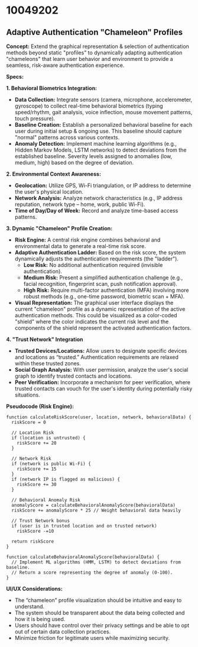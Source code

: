 # 10049202

## Adaptive Authentication "Chameleon" Profiles

**Concept:** Extend the graphical representation & selection of authentication methods beyond static "profiles" to dynamically adapting authentication "chameleons" that learn user behavior and environment to provide a seamless, risk-aware authentication experience.

**Specs:**

**1. Behavioral Biometrics Integration:**

*   **Data Collection:** Integrate sensors (camera, microphone, accelerometer, gyroscope) to collect real-time behavioral biometrics (typing speed/rhythm, gait analysis, voice inflection, mouse movement patterns, touch pressure).
*   **Baseline Creation:** Establish a personalized behavioral baseline for each user during initial setup & ongoing use. This baseline should capture "normal" patterns across various contexts.
*   **Anomaly Detection:** Implement machine learning algorithms (e.g., Hidden Markov Models, LSTM networks) to detect deviations from the established baseline. Severity levels assigned to anomalies (low, medium, high) based on the degree of deviation.

**2. Environmental Context Awareness:**

*   **Geolocation:** Utilize GPS, Wi-Fi triangulation, or IP address to determine the user's physical location.
*   **Network Analysis:**  Analyze network characteristics (e.g., IP address reputation, network type – home, work, public Wi-Fi).
*   **Time of Day/Day of Week:**  Record and analyze time-based access patterns.

**3. Dynamic "Chameleon" Profile Creation:**

*   **Risk Engine:** A central risk engine combines behavioral and environmental data to generate a real-time risk score.
*   **Adaptive Authentication Ladder:** Based on the risk score, the system dynamically adjusts the authentication requirements (the "ladder").
    *   **Low Risk:**  No additional authentication required (invisible authentication).
    *   **Medium Risk:**  Present a simplified authentication challenge (e.g., facial recognition, fingerprint scan, push notification approval).
    *   **High Risk:**  Require multi-factor authentication (MFA) involving more robust methods (e.g., one-time password, biometric scan + MFA).
*   **Visual Representation:**  The graphical user interface displays the current "chameleon" profile as a dynamic representation of the active authentication methods.  This could be visualized as a color-coded "shield" where the color indicates the current risk level and the components of the shield represent the activated authentication factors.

**4.  "Trust Network" Integration**

*   **Trusted Devices/Locations:** Allow users to designate specific devices and locations as “trusted.”  Authentication requirements are relaxed within these trusted zones.
*   **Social Graph Analysis:** With user permission, analyze the user's social graph to identify trusted contacts and locations.
*   **Peer Verification:** Incorporate a mechanism for peer verification, where trusted contacts can vouch for the user's identity during potentially risky situations.

**Pseudocode (Risk Engine):**

```
function calculateRiskScore(user, location, network, behavioralData) {
  riskScore = 0

  // Location Risk
  if (location is untrusted) {
    riskScore += 20
  }

  // Network Risk
  if (network is public Wi-Fi) {
    riskScore += 15
  }
  if (network IP is flagged as malicious) {
    riskScore += 30
  }

  // Behavioral Anomaly Risk
  anomalyScore = calculateBehavioralAnomalyScore(behavioralData)
  riskScore += anomalyScore * 25 // Weight behavioral data heavily

  // Trust Network bonus
  if (user is in trusted location and on trusted network)
    riskScore -=10

  return riskScore
}

function calculateBehavioralAnomalyScore(behavioralData) {
  // Implement ML algorithms (HMM, LSTM) to detect deviations from baseline.
  // Return a score representing the degree of anomaly (0-100).
}
```

**UI/UX Considerations:**

*   The “chameleon” profile visualization should be intuitive and easy to understand.
*   The system should be transparent about the data being collected and how it is being used.
*   Users should have control over their privacy settings and be able to opt out of certain data collection practices.
*   Minimize friction for legitimate users while maximizing security.